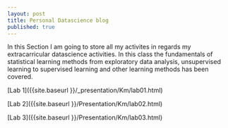 ```yaml
---
layout: post
title: Personal Datascience blog
published: true
---
```


In this Section I am going to store all my activites in regards my extracarricular datascience activities.
In this class the fundamentals of statistical learning methods from exploratory data analysis, unsupervised learning to supervised learning and other learning methods has been covered.


[Lab 1]({{site.baseurl }}/_presentation/Km/lab01.html)

[Lab 2]({{site.baseurl }}/Presentation/Km/lab02.html)

[Lab 3]({{site.baseurl }}/Presentation/Km/lab03.html)

